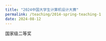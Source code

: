 ```yaml
---
title: "2024中国大学生计算机设计大赛"
permalink: /teaching/2014-spring-teaching-1
date: 2024-08-12
---
```


国家级二等奖
